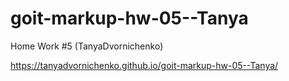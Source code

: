 # goit-markup-hw-05--Tanya
Home Work #5  (TanyaDvornichenko)

https://tanyadvornichenko.github.io/goit-markup-hw-05--Tanya/
